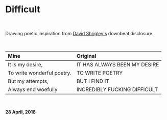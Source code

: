 # Difficult

<br />

Drawing poetic inspiration from [David Shrigley's](http://davidshrigley.com/) downbeat disclosure.

<br />

**Mine**|**Original**
:-------|:-----------
It is my desire, | IT HAS ALWAYS BEEN MY DESIRE
To write wonderful poetry. | TO WRITE POETRY
But my attempts, |  BUT I FIND IT
Always end woefully | INCREDIBLY FUCKING DIFFICULT

<br />

**28 April, 2018**

<br />

&nbsp;